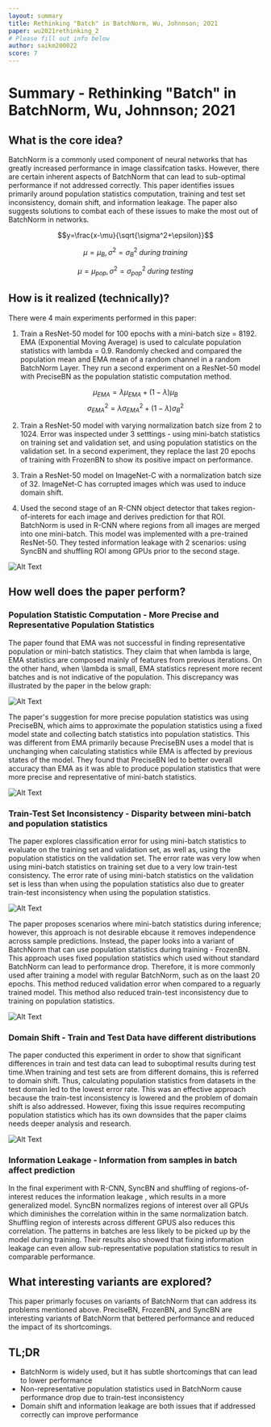 ```yaml
---
layout: summary
title: Rethinking "Batch" in BatchNorm, Wu, Johnnson; 2021
paper: wu2021rethinking_2
# Please fill out info below
author: saikm200022
score: 7
---
```


# **Summary - Rethinking "Batch" in BatchNorm, Wu, Johnnson; 2021**

## What is the core idea?

BatchNorm is a commonly used component of neural networks that has greatly increased performance in image classifcation tasks. However, there are certain inherent aspects of BatchNorm that can lead to sub-optimal performance if not addressed correctly. This paper identifies issues primarily around population statistics computation,  training and test set inconsistency, domain shift, and information leakage. The paper also suggests solutions to combat each of these issues to make the most out of BatchNorm in networks.

$$y=\frac{x-\mu}{\sqrt{\sigma^2+\epsilon}}$$

$$\mu = \mu_B, \sigma^2 = \sigma_B^2 \; during\;training$$

$$\mu = \mu_{pop}, \sigma^2 = \sigma_{pop}^2\; during\;testing$$

## How is it realized (technically)?

There were 4 main experiments performed in this paper:

1. Train a ResNet-50 model for 100 epochs with a mini-batch size = 8192. EMA (Exponential Moving Average) is used to calculate population statistics with lambda = 0.9. Randomly checked and compared the population mean and EMA mean of a random channel in a random BatchNorm Layer. They run a second experiment on a ResNet-50 model with PreciseBN as the population statistic computation method. 


$$\mu_{EMA} = \lambda\mu_{EMA} + (1 - \lambda)\mu_{B}$$
$$\sigma_{EMA}^2 = \lambda\sigma_{EMA}^2 + (1 - \lambda)\sigma_{B}^2$$


2. Train a ResNet-50 model with varying normalization batch size from 2 to 1024. Error was inspected under 3 setttings - using mini-batch statistics on training set and validation set, and using population statistics on the validation set. In a second experiment, they replace the last 20 epochs of training with FrozenBN to show its positive impact on performance.

3. Train a ResNet-50 model on ImageNet-C with a normalization batch size of 32. ImageNet-C has corrupted images which was used to induce domain shift. 

4. Used the second stage of an R-CNN object detector that takes region-of-interets for each image and derives prediction for that ROI. BatchNorm is used in R-CNN where regions from all images are merged into one mini-batch. This model was implemented with a pre-trained ResNet-50. They tested information leakage with 2 scenarios: using SyncBN and shuffling ROI among GPUs prior to the second stage. 

![Alt Text](wu2021_1g.PNG)

## How well does the paper perform?

### **Population Statistic Computation - More Precise and Representative Population Statistics**

The paper found that EMA was not successful in finding representative population or mini-batch statistics. They claim that when lambda is large, EMA statistics are composed mainly of features from previous iterations. On the other hand, when \lambda is small, EMA statistics represent more recent batches and is not indicative of the population. This discrepancy was illustrated by the paper in the below graph:

![Alt Text](wu2021_1a.PNG)

The paper's suggestion for more precise population statistics was using PreciseBN, which aims to approximate the population statistics using a fixed model state and collecting batch statistics into population statistics. This was different from EMA primarily because PreciseBN uses a model that is unchanging when calculating statistics while EMA is affected by previous states of the model. They found that PreciseBN led to better overall accuracy than EMA as it was able to produce population statistics that were more precise and representative of mini-batch statistics. 

![Alt Text](wu2021_1h.PNG)

### **Train-Test Set Inconsistency - Disparity between mini-batch and population statistics**

The paper explores classification error for using mini-batch statistics to evaluate on the training set and validation set, as well as, using the population statistics on the validation set. The error rate was very low when using mini-batch statistics on training set due to a very low train-test consistency. The error rate of using mini-batch statistics on the validation set is less than when using the population statistics also due to greater train-test inconsistency when using the population statistics.

![Alt Text](wu2021_1d.PNG)

The paper proposes scenarios where mini-batch statistics during inference; however, this approach is not desirable ebcause it removes independence across sample predictions. Instead, the paper looks into a variant of BatchNorm that can use population statistics during training - FrozenBN. This approach uses fixed population statistics which used without standard BatchNorm can lead to performance drop. Therefore, it is more commonly used after training a model with regular BatchNorm, such as on the laast 20 epochs. This method reduced validation error when compared to a reguarly trained model. This method also reduced train-test inconsistency due to training on population statistics.

![Alt Text](wu2021_1i.PNG)

### **Domain Shift - Train and Test Data have different distributions**

The paper conducted this experiment in order to show that significant differences in train and test data can lead to suboptimal results during test time.When training and test sets are from different domains, this is referred to domain shift. Thus, calculating population statistics from datasets in the test domain led to the lowest error rate. This was an effective approach because the train-test inconsistency is lowered and the problem of domain shift is also addressed. However, fixing this issue requires recomputing population statistics which has its own downsides that the paper claims needs deeper analysis and research.

![Alt Text](wu2021_1e.PNG)

### **Information Leakage - Information from samples in batch affect prediction**

In the final experiment with R-CNN, SyncBN and shuffling of regions-of-interest reduces the information leakage , which results in a more generalized model. SyncBN normalizes regions of interest over all GPUs which diminishes the correlation within in the same normalization batch. Shuffling region of interests across different GPUS also reduces this correlation. The patterns in batches are less likely to be picked up by the model during training. Their results also showed that fixing information leakage can even allow sub-representative population statistics to result in comparable performance.

## What interesting variants are explored?

This paper primarly focuses on variants of BatchNorm that can address its problems mentioned above. PreciseBN, FrozenBN, and SyncBN are interesting variants of BatchNorm that bettered performance and reduced the impact of its shortcomings. 

## TL;DR
* BatchNorm is widely used, but it has subtle shortcomings that can lead to lower performance
* Non-representative population statistics used in BatchNorm cause performance drop due to train-test inconsistency
* Domain shift and information leakage are both issues that if addressed correctly can improve performance
